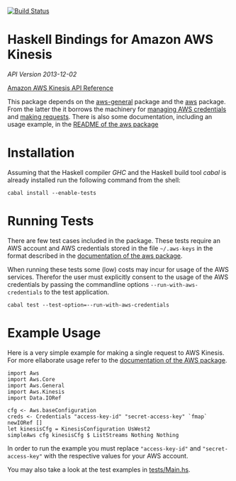 [![Build Status](https://travis-ci.org/alephcloud/hs-aws-general.svg?branch=master)](https://travis-ci.org/alephcloud/hs-aws-kinesis)


Haskell Bindings for Amazon AWS Kinesis
=======================================

*API Version 2013-12-02*

[Amazon AWS Kinesis API Reference](http://docs.aws.amazon.com/kinesis/2013-12-02/APIReference)

This package depends on the [aws-general](https://github.com/alephcloud/hs-aws-general) package
and the [aws](https://github.com/aristidb/aws) package. From the latter the it borrows the
machinery for [managing AWS credentials](https://hackage.haskell.org/package/aws-0.9/docs/Aws.html#g:17)
and [making requests](https://hackage.haskell.org/package/aws-0.9/docs/Aws.html). There
is also some documentation, including an usage example, in the
[README of the aws package](https://github.com/aristidb/aws/blob/master/README.org)


Installation
============

Assuming that the Haskell compiler *GHC* and the Haskell build tool *cabal* is already
installed run the following command from the shell:

~~~{.sh}
cabal install --enable-tests
~~~

Running Tests
=============

There are few test cases included in the package. These tests require an AWS account
and AWS credentials stored in the file `~/.aws-keys` in the format described in the
[documentation of the aws package](https://hackage.haskell.org/package/aws-0.9/docs/Aws.html#g:17).

When running these tests some (low) costs may incur for usage of the AWS services.
Therefor the user must explicitly consent to the usage of the AWS credentials by
passing the commandline options `--run-with-aws-credentials` to the test application.

~~~{.sh}
cabal test --test-option=--run-with-aws-credentials
~~~

Example Usage
=============

Here is a very simple example for making a single request to AWS Kinesis. For more ellaborate
usage refer to the [documentation of the AWS package](https://hackage.haskell.org/package/aws).

~~~{.haskell}
import Aws
import Aws.Core
import Aws.General
import Aws.Kinesis
import Data.IORef

cfg <- Aws.baseConfiguration
creds <- Credentials "access-key-id" "secret-access-key" `fmap` newIORef []
let kinesisCfg = KinesisConfiguration UsWest2
simpleAws cfg kinesisCfg $ ListStreams Nothing Nothing
~~~

In order to run the example you must replace `"access-key-id"` and
`"secret-access-key"` with the respective values for your AWS account.

You may also take a look at the test examples in
[tests/Main.hs](https://github.com/alephcloud/hs-aws-kinesis/blob/master/tests/Main.hs).

